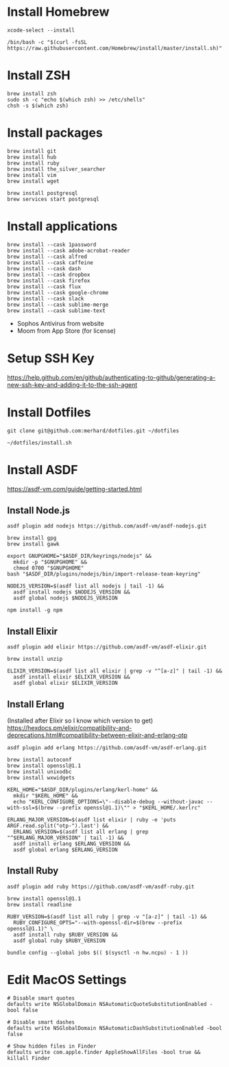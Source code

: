 # Install Homebrew

```shell
xcode-select --install

/bin/bash -c "$(curl -fsSL https://raw.githubusercontent.com/Homebrew/install/master/install.sh)"
```

# Install ZSH

```shell
brew install zsh
sudo sh -c "echo $(which zsh) >> /etc/shells"
chsh -s $(which zsh)
```

# Install packages

```shell
brew install git
brew install hub
brew install ruby
brew install the_silver_searcher
brew install vim
brew install wget

brew install postgresql
brew services start postgresql
```

# Install applications

```shell
brew install --cask 1password
brew install --cask adobe-acrobat-reader
brew install --cask alfred
brew install --cask caffeine
brew install --cask dash
brew install --cask dropbox
brew install --cask firefox
brew install --cask flux
brew install --cask google-chrome
brew install --cask slack
brew install --cask sublime-merge
brew install --cask sublime-text
```
- Sophos Antivirus from website
- Moom from App Store (for license)

# Setup SSH Key

https://help.github.com/en/github/authenticating-to-github/generating-a-new-ssh-key-and-adding-it-to-the-ssh-agent

# Install Dotfiles

```shell
git clone git@github.com:merhard/dotfiles.git ~/dotfiles

~/dotfiles/install.sh
```

# Install ASDF

https://asdf-vm.com/guide/getting-started.html

## Install Node.js

```shell
asdf plugin add nodejs https://github.com/asdf-vm/asdf-nodejs.git

brew install gpg
brew install gawk

export GNUPGHOME="$ASDF_DIR/keyrings/nodejs" &&
  mkdir -p "$GNUPGHOME" &&
  chmod 0700 "$GNUPGHOME"
bash "$ASDF_DIR/plugins/nodejs/bin/import-release-team-keyring"

NODEJS_VERSION=$(asdf list all nodejs | tail -1) &&
  asdf install nodejs $NODEJS_VERSION &&
  asdf global nodejs $NODEJS_VERSION

npm install -g npm
```

## Install Elixir

```shell
asdf plugin add elixir https://github.com/asdf-vm/asdf-elixir.git

brew install unzip

ELIXIR_VERSION=$(asdf list all elixir | grep -v "^[a-z]" | tail -1) &&
  asdf install elixir $ELIXIR_VERSION &&
  asdf global elixir $ELIXIR_VERSION
```

## Install Erlang

(Installed after Elixir so I know which version to get)
https://hexdocs.pm/elixir/compatibility-and-deprecations.html#compatibility-between-elixir-and-erlang-otp

```shell
asdf plugin add erlang https://github.com/asdf-vm/asdf-erlang.git

brew install autoconf
brew install openssl@1.1
brew install unixodbc
brew install wxwidgets

KERL_HOME="$ASDF_DIR/plugins/erlang/kerl-home" &&
  mkdir "$KERL_HOME" &&
  echo "KERL_CONFIGURE_OPTIONS=\"--disable-debug --without-javac --with-ssl=$(brew --prefix openssl@1.1)\"" > "$KERL_HOME/.kerlrc"

ERLANG_MAJOR_VERSION=$(asdf list elixir | ruby -e 'puts ARGF.read.split("otp-").last') &&
  ERLANG_VERSION=$(asdf list all erlang | grep "^$ERLANG_MAJOR_VERSION" | tail -1) &&
  asdf install erlang $ERLANG_VERSION &&
  asdf global erlang $ERLANG_VERSION
```

## Install Ruby

```shell
asdf plugin add ruby https://github.com/asdf-vm/asdf-ruby.git

brew install openssl@1.1
brew install readline

RUBY_VERSION=$(asdf list all ruby | grep -v "[a-z]" | tail -1) &&
  RUBY_CONFIGURE_OPTS="--with-openssl-dir=$(brew --prefix openssl@1.1)" \
  asdf install ruby $RUBY_VERSION &&
  asdf global ruby $RUBY_VERSION

bundle config --global jobs $(( $(sysctl -n hw.ncpu) - 1 ))
```

# Edit MacOS Settings

```shell
# Disable smart quotes
defaults write NSGlobalDomain NSAutomaticQuoteSubstitutionEnabled -bool false

# Disable smart dashes
defaults write NSGlobalDomain NSAutomaticDashSubstitutionEnabled -bool false

# Show hidden files in Finder
defaults write com.apple.finder AppleShowAllFiles -bool true && killall Finder
```
